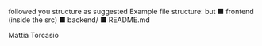 followed you structure as suggested
Example file structure: but
■ frontend (inside the src)
■ backend/
■ README.md

Mattia Torcasio
